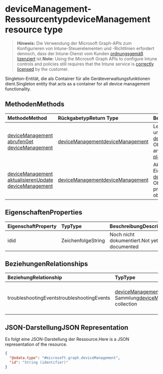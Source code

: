 # <a name="devicemanagement-resource-type"></a><span data-ttu-id="3a2db-101">deviceManagement-Ressourcentyp</span><span class="sxs-lookup"><span data-stu-id="3a2db-101">deviceManagement resource type</span></span>

> <span data-ttu-id="3a2db-102">**Hinweis:** Die Verwendung der Microsoft Graph-APIs zum Konfigurieren von Intune-Steuerelementen und -Richtlinien erfordert dennoch, dass der Intune-Dienst vom Kunden [ordnungsgemäß lizenziert](https://go.microsoft.com/fwlink/?linkid=839381) ist.</span><span class="sxs-lookup"><span data-stu-id="3a2db-102">**Note:** Using the Microsoft Graph APIs to configure Intune controls and policies still requires that the Intune service is [correctly licensed](https://go.microsoft.com/fwlink/?linkid=839381) by the customer.</span></span>

<span data-ttu-id="3a2db-103">Singleton-Entität, die als Container für alle Geräteverwaltungsfunktionen dient.</span><span class="sxs-lookup"><span data-stu-id="3a2db-103">Singleton entity that acts as a container for all device management functionality.</span></span>
## <a name="methods"></a><span data-ttu-id="3a2db-104">Methoden</span><span class="sxs-lookup"><span data-stu-id="3a2db-104">Methods</span></span>
|<span data-ttu-id="3a2db-105">Methode</span><span class="sxs-lookup"><span data-stu-id="3a2db-105">Method</span></span>|<span data-ttu-id="3a2db-106">Rückgabetyp</span><span class="sxs-lookup"><span data-stu-id="3a2db-106">Return Type</span></span>|<span data-ttu-id="3a2db-107">Beschreibung</span><span class="sxs-lookup"><span data-stu-id="3a2db-107">Description</span></span>|
|:---|:---|:---|
|[<span data-ttu-id="3a2db-108">deviceManagement abrufen</span><span class="sxs-lookup"><span data-stu-id="3a2db-108">Get deviceManagement</span></span>](../api/intune_troubleshooting_devicemanagement_get.md)|[<span data-ttu-id="3a2db-109">deviceManagement</span><span class="sxs-lookup"><span data-stu-id="3a2db-109">deviceManagement</span></span>](../resources/intune_troubleshooting_devicemanagement.md)|<span data-ttu-id="3a2db-110">Lesen von Eigenschaften und Beziehungen des [deviceManagement](../resources/intune_troubleshooting_devicemanagement.md)-Objekts.</span><span class="sxs-lookup"><span data-stu-id="3a2db-110">Read properties and relationships of [plannerTaskDetails](../resources/intune_troubleshooting_devicemanagement.md) object.</span></span>|
|[<span data-ttu-id="3a2db-111">deviceManagement aktualisieren</span><span class="sxs-lookup"><span data-stu-id="3a2db-111">Update deviceManagement</span></span>](../api/intune_troubleshooting_devicemanagement_update.md)|[<span data-ttu-id="3a2db-112">deviceManagement</span><span class="sxs-lookup"><span data-stu-id="3a2db-112">deviceManagement</span></span>](../resources/intune_troubleshooting_devicemanagement.md)|<span data-ttu-id="3a2db-113">Aktualisieren der Eigenschaften eines [deviceManagement](../resources/intune_troubleshooting_devicemanagement.md)-Objekts.</span><span class="sxs-lookup"><span data-stu-id="3a2db-113">Update the properties of a [calendar](../resources/intune_troubleshooting_devicemanagement.md) object.</span></span>|

## <a name="properties"></a><span data-ttu-id="3a2db-114">Eigenschaften</span><span class="sxs-lookup"><span data-stu-id="3a2db-114">Properties</span></span>
|<span data-ttu-id="3a2db-115">Eigenschaft</span><span class="sxs-lookup"><span data-stu-id="3a2db-115">Property</span></span>|<span data-ttu-id="3a2db-116">Typ</span><span class="sxs-lookup"><span data-stu-id="3a2db-116">Type</span></span>|<span data-ttu-id="3a2db-117">Beschreibung</span><span class="sxs-lookup"><span data-stu-id="3a2db-117">Description</span></span>|
|:---|:---|:---|
|<span data-ttu-id="3a2db-118">id</span><span class="sxs-lookup"><span data-stu-id="3a2db-118">id</span></span>|<span data-ttu-id="3a2db-119">Zeichenfolge</span><span class="sxs-lookup"><span data-stu-id="3a2db-119">String</span></span>|<span data-ttu-id="3a2db-120">Noch nicht dokumentiert.</span><span class="sxs-lookup"><span data-stu-id="3a2db-120">Not yet documented</span></span>|

## <a name="relationships"></a><span data-ttu-id="3a2db-121">Beziehungen</span><span class="sxs-lookup"><span data-stu-id="3a2db-121">Relationships</span></span>
|<span data-ttu-id="3a2db-122">Beziehung</span><span class="sxs-lookup"><span data-stu-id="3a2db-122">Relationship</span></span>|<span data-ttu-id="3a2db-123">Typ</span><span class="sxs-lookup"><span data-stu-id="3a2db-123">Type</span></span>|<span data-ttu-id="3a2db-124">Beschreibung</span><span class="sxs-lookup"><span data-stu-id="3a2db-124">Description</span></span>|
|:---|:---|:---|
|<span data-ttu-id="3a2db-125">troubleshootingEvents</span><span class="sxs-lookup"><span data-stu-id="3a2db-125">troubleshootingEvents</span></span>|<span data-ttu-id="3a2db-126">[deviceManagementTroubleshootingEvent](../resources/intune_troubleshooting_devicemanagementtroubleshootingevent.md)-Sammlung</span><span class="sxs-lookup"><span data-stu-id="3a2db-126">[deviceManagementTroubleshootingEvent](../resources/intune_troubleshooting_devicemanagementtroubleshootingevent.md) collection</span></span>|<span data-ttu-id="3a2db-127">Die Liste der Problembehandlungsereignisse für den Mandanten.</span><span class="sxs-lookup"><span data-stu-id="3a2db-127">The list of troubleshooting events for the tenant.</span></span>|

## <a name="json-representation"></a><span data-ttu-id="3a2db-128">JSON-Darstellung</span><span class="sxs-lookup"><span data-stu-id="3a2db-128">JSON Representation</span></span>
<span data-ttu-id="3a2db-129">Es folgt eine JSON-Darstellung der Ressource.</span><span class="sxs-lookup"><span data-stu-id="3a2db-129">Here is a JSON representation of the resource.</span></span>
<!-- {
  "blockType": "resource",
  "keyProperty": "id",
  "@odata.type": "microsoft.graph.deviceManagement"
}
-->
``` json
{
  "@odata.type": "#microsoft.graph.deviceManagement",
  "id": "String (identifier)"
}
```



